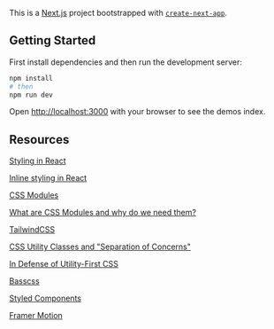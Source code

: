 This is a [Next.js](https://nextjs.org/) project bootstrapped with [`create-next-app`](https://github.com/vercel/next.js/tree/canary/packages/create-next-app).

## Getting Started

First install dependencies and then run the development server:

```bash
npm install
# then
npm run dev
```

Open [http://localhost:3000](http://localhost:3000) with your browser to see the demos index.

## Resources

[Styling in React](https://reactjs.org/docs/faq-styling.html)

[Inline styling in React](https://reactjs.org/docs/dom-elements.html#style)

[CSS Modules](https://github.com/css-modules/css-modules)

[What are CSS Modules and why do we need them?](https://css-tricks.com/css-modules-part-1-need/)

[TailwindCSS](https://tailwindcss.com/)

[CSS Utility Classes and "Separation of Concerns"](https://adamwathan.me/css-utility-classes-and-separation-of-concerns/)

[In Defense of Utility-First CSS](https://frontstuff.io/in-defense-of-utility-first-css)

[Basscss](https://basscss.com/)

[Styled Components](https://styled-components.com/)

[Framer Motion](https://www.framer.com/motion/)

